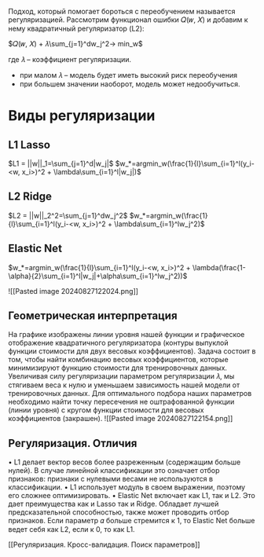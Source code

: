 Подход, который помогает бороться с переобучением называется регуляризацией.
Рассмотрим функционал ошибки 𝑄(𝑤, 𝑋) и добавим к нему квадратичный
регуляризатор (L2):

$𝑄(𝑤, 𝑋) + 𝜆\sum_{j=1}^dw_j^2→ min_w$

где 𝜆 – коэффициент регуляризации.
 * при малом 𝜆 – модель будет иметь высокий риск переобучения
 * при большем значении наоборот, модель может недообучиться.

# Виды регуляризации

## L1 Lasso

$L1 = ||w||_1=\sum_{j=1}^d|w_j|$
$w_*=argmin_w(\frac{1}{l}\sum_{i=1}^l(y_i-<w, x_i>)^2 + \lambda\sum_{i=1}^l|w_j|)$
## L2 Ridge

$L2 = ||w||_2^2=\sum_{j=1}^dw_j^2$
$w_*=argmin_w(\frac{1}{l}\sum_{i=1}^l(y_i-<w, x_i>)^2 + \lambda\sum_{i=1}^lw_j^2)$

## Elastic Net

$w_*=argmin_w(\frac{1}{l}\sum_{i=1}^l(y_i-<w, x_i>)^2 + \lambda(\frac{1-\alpha}{2}\sum_{i=1}^l|w_j|+\alpha\sum_{i=1}^lw_j^2))$

![[Pasted image 20240827122024.png]]
## Геометрическая интерпретация

На графике изображены линии уровня нашей функции и графическое отображение квадратичного регуляризатора (контуры выпуклой функции стоимости для двух весовых коэффициентов).
Задача состоит в том, чтобы найти комбинацию весовых коэффициентов, которые минимизируют функцию стоимости для тренировочных данных.
Увеличивая силу регуляризации параметром регуляризации 𝜆, мы стягиваем веса к нулю и уменьшаем зависимость нашей модели от тренировочных данных.
Для оптимального подбора наших параметров необходимо найти точку пересечения не оштрафованной функции (линии уровня) с кругом функции стоимости для весовых
коэффициентов (закрашен).
![[Pasted image 20240827122154.png]]
##  Регуляризация. Отличия

• L1 делает вектор весов более разреженным (содержащим больше нулей). В случае линейной классификации это означает отбор признаков: признаки с нулевыми весами не используются в классификации.
• L1 использует модуль в своем выражении, поэтому его сложнее оптимизировать.
• Elastic Net включает как L1, так и L2. Это дает преимущества как и Lasso так и Ridge. Обладает лучшей предсказательной способностью, также может проводить отбор признаков. Если параметр 𝛼 больше стремится к 1, то Elastic Net больше ведет себя как L2, если к 0, то как L1.



[[Регуляризация. Кросс-валидация. Поиск параметров]]